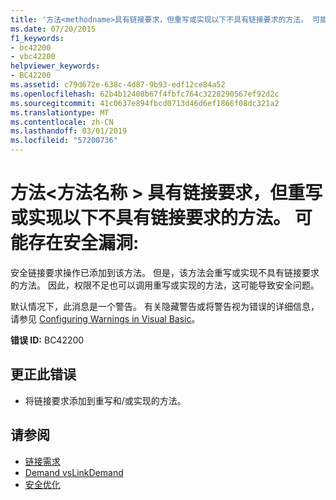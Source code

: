 ```yaml
---
title: '方法<methodname>具有链接要求，但重写或实现以下不具有链接要求的方法。 可能存在安全漏洞:'
ms.date: 07/20/2015
f1_keywords:
- bc42200
- vbc42200
helpviewer_keywords:
- BC42200
ms.assetid: c79d672e-638c-4d87-9b93-edf12ce84a52
ms.openlocfilehash: 62b4b12408b67f4fbfc764c3228290567ef92d2c
ms.sourcegitcommit: 41c0637e894fbcd0713d46d6ef1866f08dc321a2
ms.translationtype: MT
ms.contentlocale: zh-CN
ms.lasthandoff: 03/01/2019
ms.locfileid: "57200736"
---
```

# <a name="method-methodname-has-a-link-demand-but-overrides-or-implements-the-following-methods-which-do-not-have-a-link-demand-a-security-hole-may-exist"></a>方法\<方法名称 > 具有链接要求，但重写或实现以下不具有链接要求的方法。 可能存在安全漏洞:
安全链接要求操作已添加到该方法。 但是，该方法会重写或实现不具有链接要求的方法。 因此，权限不足也可以调用重写或实现的方法，这可能导致安全问题。  
  
 默认情况下，此消息是一个警告。 有关隐藏警告或将警告视为错误的详细信息，请参见 [Configuring Warnings in Visual Basic](/visualstudio/ide/configuring-warnings-in-visual-basic)。  
  
 **错误 ID:** BC42200  
  
## <a name="to-correct-this-error"></a>更正此错误  
  
-   将链接要求添加到重写和/或实现的方法。  
  
## <a name="see-also"></a>请参阅

- [链接需求](../../framework/misc/link-demands.md)
- [Demand vsLinkDemand](../../framework/misc/securing-wrapper-code.md#demand-vs-linkdemand)
- [安全优化](https://docs.microsoft.com/previous-versions/dotnet/netframework-4.0/ett3th5b(v=vs.100))
